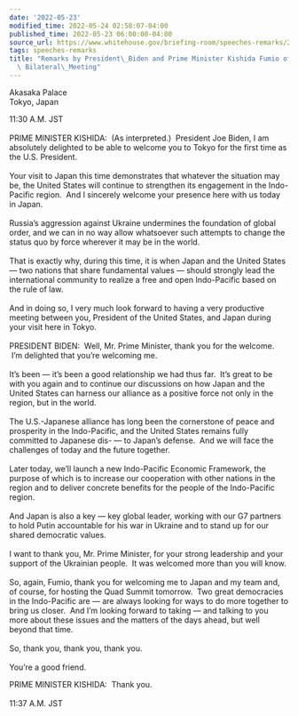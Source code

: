 ```yaml
---
date: '2022-05-23'
modified_time: 2022-05-24 02:58:07-04:00
published_time: 2022-05-23 06:00:00-04:00
source_url: https://www.whitehouse.gov/briefing-room/speeches-remarks/2022/05/23/remarks-by-president-biden-and-prime-minister-fumio-kishida-of-japan-during-bilateral-meeting/
tags: speeches-remarks
title: "Remarks by President\_Biden and Prime Minister Kishida Fumio of Japan During\
  \ Bilateral\_Meeting"
---
```

 
Akasaka Palace  
Tokyo, Japan

11:30 A.M. JST  
   
PRIME MINISTER KISHIDA:  (As interpreted.)  President Joe Biden, I am
absolutely delighted to be able to welcome you to Tokyo for the first
time as the U.S. President.  
   
Your visit to Japan this time demonstrates that whatever the situation
may be, the United States will continue to strengthen its engagement in
the Indo-Pacific region.  And I sincerely welcome your presence here
with us today in Japan.  
   
Russia’s aggression against Ukraine undermines the foundation of global
order, and we can in no way allow whatsoever such attempts to change the
status quo by force wherever it may be in the world.  
   
That is exactly why, during this time, it is when Japan and the United
States — two nations that share fundamental values — should strongly
lead the international community to realize a free and open Indo-Pacific
based on the rule of law.  
   
And in doing so, I very much look forward to having a very productive
meeting between you, President of the United States, and Japan during
your visit here in Tokyo.  
   
PRESIDENT BIDEN:  Well, Mr. Prime Minister, thank you for the welcome.
 I’m delighted that you’re welcoming me.  
   
It’s been — it’s been a good relationship we had thus far.  It’s great
to be with you again and to continue our discussions on how Japan and
the United States can harness our alliance as a positive force not only
in the region, but in the world.  
   
The U.S.-Japanese alliance has long been the cornerstone of peace and
prosperity in the Indo-Pacific, and the United States remains fully
committed to Japanese dis- — to Japan’s defense.  And we will face the
challenges of today and the future together.  
   
Later today, we’ll launch a new Indo-Pacific Economic Framework, the
purpose of which is to increase our cooperation with other nations in
the region and to deliver concrete benefits for the people of the
Indo-Pacific region.  
   
And Japan is also a key — key global leader, working with our G7
partners to hold Putin accountable for his war in Ukraine and to stand
up for our shared democratic values.   
   
I want to thank you, Mr. Prime Minister, for your strong leadership and
your support of the Ukrainian people.  It was welcomed more than you
will know.  
   
So, again, Fumio, thank you for welcoming me to Japan and my team and,
of course, for hosting the Quad Summit tomorrow.  Two great democracies
in the Indo-Pacific are — are always looking for ways to do more
together to bring us closer.  And I’m looking forward to taking — and
talking to you more about these issues and the matters of the days
ahead, but well beyond that time.  
   
So, thank you, thank you, thank you.   
   
You’re a good friend.

PRIME MINISTER KISHIDA:  Thank you.  
   
11:37 A.M. JST 
